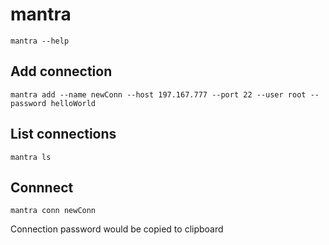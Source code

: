 # mantra

`mantra --help`

## Add connection

`mantra add --name newConn --host 197.167.777 --port 22 --user root --password helloWorld`

## List connections

`mantra ls`

## Connnect

`mantra conn newConn`

Connection password would be copied to clipboard
